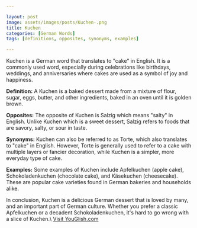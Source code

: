 ```yaml
---

layout: post
image: assets/images/posts/Kuchen-.png
title: Kuchen 
categories: [German Words]
tags: [definitions, opposites, synonyms, examples]

---
```


Kuchen is a German word that translates to "cake" in English. It is a commonly used word, especially during celebrations like birthdays, weddings, and anniversaries where cakes are used as a symbol of joy and happiness.

**Definition:** A Kuchen is a baked dessert made from a mixture of flour, sugar, eggs, butter, and other ingredients, baked in an oven until it is golden brown.

**Opposites:** The opposite of Kuchen is Salzig which means "salty" in English. Unlike Kuchen which is a sweet dessert, Salzig refers to foods that are savory, salty, or sour in taste.

**Synonyms:** Kuchen can also be referred to as Torte, which also translates to "cake" in English. However, Torte is generally used to refer to a cake with multiple layers or fancier decoration, while Kuchen is a simpler, more everyday type of cake.

**Examples:** Some examples of Kuchen include Apfelkuchen (apple cake), Schokoladenkuchen (chocolate cake), and Käsekuchen (cheesecake). These are popular cake varieties found in German bakeries and households alike.

In conclusion, Kuchen is a delicious German dessert that is loved by many, and an important part of German culture. Whether you prefer a classic Apfelkuchen or a decadent Schokoladenkuchen, it's hard to go wrong with a slice of Kuchen.\ <a id="yg-widget-0" class="youglish-widget" data-query="Kuchen " data-lang="german" data-components="8412" data-auto-start="0" data-bkg-color="theme_light" data-title="How%20to%20pronounce%20Kuchen %20in%20German"  rel="nofollow" href="https://youglish.com">Visit YouGlish.com</a><script async src="https://youglish.com/public/emb/widget.js" charset="utf-8"></script>